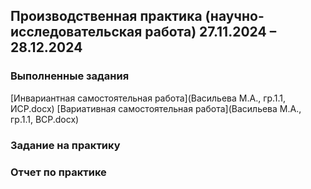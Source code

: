 ## Производственная практика (научно-исследовательская работа) 27.11.2024 – 28.12.2024

### Выполненные задания
[Инвариантная самостоятельная работа](Васильева М.А., гр.1.1, ИСР.docx)
[Вариативная самостоятельная работа](Васильева М.А., гр.1.1, ВСР.docx)
### Задание на практику
### Отчет по практике
